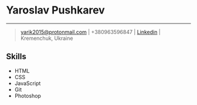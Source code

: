 # Yaroslav Pushkarev

---

> [yarik2015@protonmail.com](mailto:yarik2015@protonmail.com) |
> +380963596847 |
> [Linkedin](https://linkedin.com/username) |
> Kremenchuk, Ukraine

## Skills

 - HTML
 - CSS
 - JavaScript
 - Git
 - Photoshop
 
